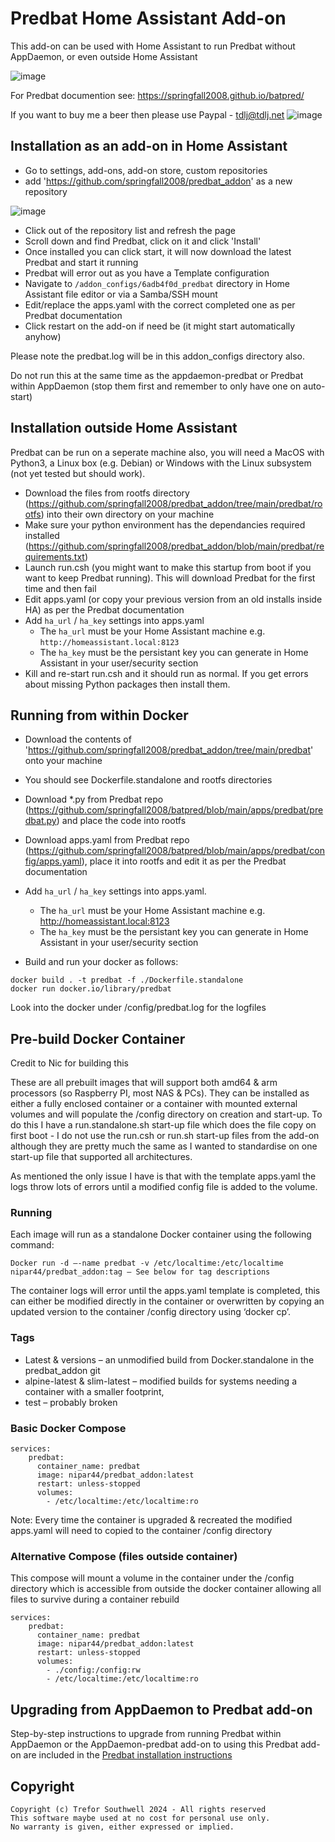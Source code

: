 #  Predbat Home Assistant Add-on

This add-on can be used with Home Assistant to run Predbat without AppDaemon, or even outside Home Assistant

![image](https://github.com/springfall2008/predbat_addon/assets/48591903/50580da1-5110-4711-b740-1c14cc103835)

For Predbat documention see: https://springfall2008.github.io/batpred/

If you want to buy me a beer then please use Paypal - [tdlj@tdlj.net](mailto:tdlj@tdlj.net)
![image](https://github.com/springfall2008/batpred/assets/48591903/b3a533ef-0862-4e0b-b272-30e254f58467)

## Installation as an add-on in Home Assistant

* Go to settings, add-ons, add-on store, custom repositories
* add 'https://github.com/springfall2008/predbat_addon' as a new repository

![image](https://github.com/springfall2008/predbat_addon/assets/48591903/7eb18076-888b-4ea5-844b-cfa93157b759)

* Click out of the repository list and refresh the page
* Scroll down and find Predbat, click on it and click 'Install'
* Once installed you can click start, it will now download the latest Predbat and start it running
* Predbat will error out as you have a Template configuration
* Navigate to `/addon_configs/6adb4f0d_predbat` directory in Home Assistant file editor or via a Samba/SSH mount
* Edit/replace the apps.yaml with the correct completed one as per Predbat documentation
* Click restart on the add-on if need be (it might start automatically anyhow)

Please note the predbat.log will be in this addon_configs directory also.

Do not run this at the same time as the appdaemon-predbat or Predbat within AppDaemon (stop them first and remember to only have one on auto-start)

## Installation outside Home Assistant

Predbat can be run on a seperate machine also, you will need a MacOS with Python3, a Linux box (e.g. Debian) or Windows with the Linux subsystem (not yet tested but should work).

* Download the files from rootfs directory (https://github.com/springfall2008/predbat_addon/tree/main/predbat/rootfs) into their own directory on your machine
* Make sure your python environment has the dependancies required installed (https://github.com/springfall2008/predbat_addon/blob/main/predbat/requirements.txt)
* Launch run.csh (you might want to make this startup from boot if you want to keep Predbat running). This will download Predbat for the first time and then fail
* Edit apps.yaml (or copy your previous version from an old installs inside HA) as per the Predbat documentation
* Add `ha_url` / `ha_key` settings into apps.yaml
  * The `ha_url` must be your Home Assistant machine e.g. `http://homeassistant.local:8123`
  * The `ha_key` must be the persistant key you can generate in Home Assistant in your user/security section
* Kill and re-start run.csh and it should run as normal. If you get errors about missing Python packages then install them. 

## Running from within Docker

* Download the contents of 'https://github.com/springfall2008/predbat_addon/tree/main/predbat' onto your machine
* You should see Dockerfile.standalone and rootfs directories
* Download *.py from Predbat repo (https://github.com/springfall2008/batpred/blob/main/apps/predbat/predbat.py) and place the code into rootfs
* Download apps.yaml from Predbat repo (https://github.com/springfall2008/batpred/blob/main/apps/predbat/config/apps.yaml), place it into rootfs and edit it as per the Predbat documentation
* Add `ha_url` / `ha_key` settings into apps.yaml.
  * The `ha_url` must be your Home Assistant machine e.g. http://homeassistant.local:8123
  * The `ha_key` must be the persistant key you can generate in Home Assistant in your user/security section

* Build and run your docker as follows:

```
docker build . -t predbat -f ./Dockerfile.standalone
docker run docker.io/library/predbat
```

Look into the docker under /config/predbat.log for the logfiles

## Pre-build Docker Container

Credit to Nic for building this

These are all prebuilt images that will support both amd64 & arm processors (so Raspberry PI, most NAS & PCs). They can be installed as either a fully enclosed container or a container with mounted external volumes and will populate the /config directory on creation and start-up. To do this I have a run.standalone.sh start-up file which does the file copy on first boot - I do not use the run.csh or run.sh start-up files from the add-on although they are pretty much the same as I wanted to standardise on one start-up file that supported all architectures.

As mentioned the only issue I have is that with the template apps.yaml the logs throw lots of errors until a modified config file is added to the volume.

### Running

Each image will run as a standalone Docker container using the following command:

```
Docker run -d –-name predbat -v /etc/localtime:/etc/localtime nipar44/predbat_addon:tag – See below for tag descriptions
```

The container logs will error until the apps.yaml template is completed, this can either be modified directly in the container or overwritten by copying an updated version to the container /config directory using ‘docker cp’.

### Tags

* Latest & versions – an unmodified build from Docker.standalone in the predbat_addon git
* alpine-latest & slim-latest – modified builds for systems needing a container with a smaller footprint,
* test – probably broken

### Basic Docker Compose

```
services:
    predbat:
      container_name: predbat
      image: nipar44/predbat_addon:latest
      restart: unless-stopped
      volumes:
        - /etc/localtime:/etc/localtime:ro
```

Note: Every time the container is upgraded & recreated the modified apps.yaml will need to copied to the container /config directory

### Alternative Compose (files outside container)

This compose will mount a volume in the container under the /config directory which is accessible from outside the docker container allowing all files to survive during a container rebuild

```
services:
    predbat:
      container_name: predbat
      image: nipar44/predbat_addon:latest
      restart: unless-stopped
      volumes:
        - ./config:/config:rw 
        - /etc/localtime:/etc/localtime:ro
```

## Upgrading from AppDaemon to Predbat add-on

Step-by-step instructions to upgrade from running Predbat within AppDaemon or the AppDaemon-predbat add-on to using this Predbat add-on are included in the [Predbat installation instructions](https://springfall2008.github.io/batpred/install/#upgrading-from-appdaemon-to-predbat-add-on)

## Copyright

```text
Copyright (c) Trefor Southwell 2024 - All rights reserved
This software maybe used at no cost for personal use only.
No warranty is given, either expressed or implied.
```
